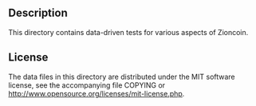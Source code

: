 Description
------------

This directory contains data-driven tests for various aspects of Zioncoin.

License
--------

The data files in this directory are distributed under the MIT software
license, see the accompanying file COPYING or
http://www.opensource.org/licenses/mit-license.php.

